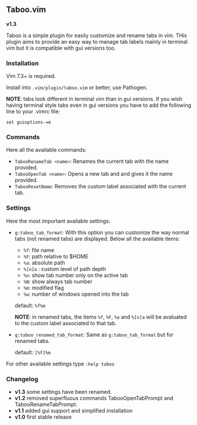 ## Taboo.vim

**v1.3**

Taboo is a simple plugin for easily customize and rename tabs in vim. THis
plugin aims to provide an easy way to manage tab labels mainly in terminal vim
but it is compatible with gui versions too.


### Installation

Vim 7.3+ is required.

Install into `.vim/plugin/taboo.vim` or better, use Pathogen.

**NOTE**: tabs look different in terminal vim than in gui versions. If you wish
having terminal style tabs even in gui versions you have to add the following
line to your .vimrc file:  

```
set guioptions-=e
```


### Commands

Here all the available commands:

* `TabooRenameTab <name>`: Renames the current tab with the name provided.
* `TabooOpenTab <name>`: Opens a new tab and and gives it the name provided. 
* `TabooResetName`: Removes the custom label associated with the current tab.


### Settings

Here the most important available settings:

* `g:taboo_tab_format`: With this option you can customize the way normal tabs (not
  renamed tabs) are displayed. Below all the available items: 

    - `%f`: file name
    - `%F`: path relative to $HOME
    - `%a`: absolute path
    - `%[n]a` : custom level of path depth
    - `%n`: show tab number only on the active tab
    - `%N`: show always tab number
    - `%m`: modified flag
    - `%w`: number of windows opened into the tab

    default: `%f%m` 

    **NOTE**: in renamed tabs, the items `%f`, `%F`, `%a` and `%[n]a` will be avaluated to the custom label associated to that tab.

* `g:taboo_renamed_tab_format`: Same as `g:taboo_tab_format` but for renamed tabs.

    default: `[%f]%m` 

For other available settings type `:help taboo`


### Changelog

* **v1.3** some settings have been renamed.
* **v1.2** removed superfluous commands TabooOpenTabPrompt and TabooRenameTabPrompt.
* **v1.1** added gui support and simplified installation
* **v1.0** first stable release

